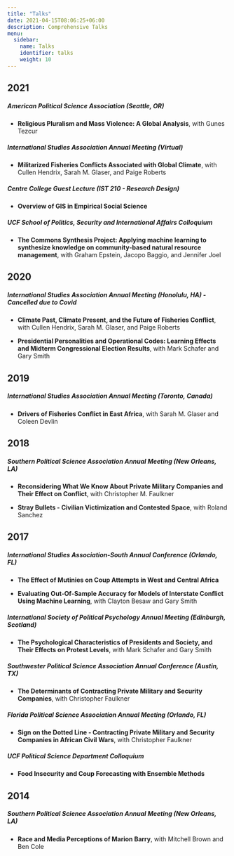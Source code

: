 ```yaml
---
title: "Talks"
date: 2021-04-15T08:06:25+06:00
description: Comprehensive Talks
menu:
  sidebar:
    name: Talks
    identifier: talks
    weight: 10
---
```

## 2021
##### American Political Science Association (Seattle, OR)
* **Religious Pluralism and Mass Violence: A Global Analysis**, with Gunes Tezcur

##### International Studies Association Annual Meeting (Virtual)
* **Militarized Fisheries Conflicts Associated with Global Climate**, with Cullen Hendrix, Sarah M. Glaser, and Paige Roberts

##### Centre College Guest Lecture (IST 210 - Research Design)
* **Overview of GIS in Empirical Social Science**

##### UCF School of Politics, Security and International Affairs Colloquium
* **The Commons Synthesis Project: Applying machine learning to synthesize knowledge on community-based natural resource management**, with Graham Epstein, Jacopo Baggio, and Jennifer Joel

## 2020
##### International Studies Association Annual Meeting (Honolulu, HA) - Cancelled due to Covid
* **Climate Past, Climate Present, and the Future of Fisheries Conflict**, with Cullen Hendrix, Sarah M. Glaser, and Paige Roberts

* **Presidential Personalities and Operational Codes: Learning Effects and Midterm Congressional Election Results**, with Mark Schafer and Gary Smith

## 2019
##### International Studies Association Annual Meeting (Toronto, Canada)
* **Drivers of Fisheries Conflict in East Africa**, with Sarah M. Glaser and Coleen Devlin

## 2018
##### Southern Political Science Association Annual Meeting (New Orleans, LA)
* **Reconsidering What We Know About Private Military Companies and Their Effect on Conflict**, with Christopher M. Faulkner

* **Stray Bullets - Civilian Victimization and Contested Space**, with Roland Sanchez

## 2017
##### International Studies Association-South Annual Conference (Orlando, FL)
* **The Effect of Mutinies on Coup Attempts in West and Central Africa**

* **Evaluating Out-Of-Sample Accuracy for Models of Interstate Conflict Using Machine Learning**, with Clayton Besaw and Gary Smith

##### International Society of Political Psychology Annual Meeting (Edinburgh, Scotland)
* **The Psychological Characteristics of Presidents and Society, and Their Effects on Protest Levels**, with Mark Schafer and Gary Smith

##### Southwester Political Science Association Annual Conference (Austin, TX)
* **The Determinants of Contracting Private Military and Security Companies**, with Christopher Faulkner

##### Florida Political Science Association Annual Meeting (Orlando, FL)
* **Sign on the Dotted Line - Contracting Private Military and Security Companies in African Civil Wars**, with Christopher Faulkner

##### UCF Political Science Department Colloquium
* **Food Insecurity and Coup Forecasting with Ensemble Methods**

## 2014
##### Southern Political Science Association Annual Meeting (New Orleans, LA)
* **Race and Media Perceptions of Marion Barry**, with Mitchell Brown and Ben Cole
